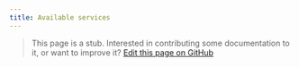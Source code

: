 ```yaml
---
title: Available services
---
```


> This page is a stub. Interested in contributing some documentation to it, or want to improve it? [Edit this page on GitHub](https://github.com/volarjs/docs/blob/main/src/content/docs/reference/services.mdx)
